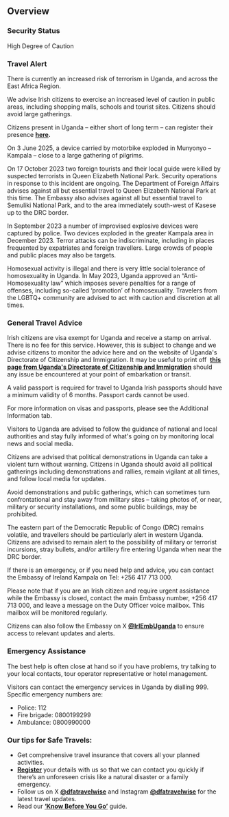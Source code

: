 ## Overview

### **Security Status**

High Degree of Caution

### **Travel Alert**

There is currently an increased risk of terrorism in Uganda, and across the East Africa Region.

We advise Irish citizens to exercise an increased level of caution in public areas, including shopping malls, schools and tourist sites. Citizens should avoid large gatherings.

Citizens present in Uganda – either short of long term – can register their presence [**here**](https://citizensregistration.dfa.ie/)**.**

On 3 June 2025, a device carried by motorbike exploded in Munyonyo – Kampala – close to a large gathering of pilgrims.

On 17 October 2023 two foreign tourists and their local guide were killed by suspected terrorists in Queen Elizabeth National Park. Security operations in response to this incident are ongoing. The Department of Foreign Affairs advises against all but essential travel to Queen Elizabeth National Park at this time. The Embassy also advises against all but essential travel to Semuliki National Park, and to the area immediately south-west of Kasese up to the DRC border.

In September 2023 a number of improvised explosive devices were captured by police. Two devices exploded in the greater Kampala area in December 2023. Terror attacks can be indiscriminate, including in places frequented by expatriates and foreign travellers. Large crowds of people and public places may also be targets.

Homosexual activity is illegal and there is very little social tolerance of homosexuality in Uganda. In May 2023, Uganda approved an “Anti-Homosexuality law” which imposes severe penalties for a range of offenses, including so-called ‘promotion’ of homosexuality. Travelers from the LGBTQ+ community are advised to act with caution and discretion at all times.

### **General Travel Advice**

Irish citizens are visa exempt for Uganda and receive a stamp on arrival. There is no fee for this service. However, this is subject to change and we advise citizens to monitor the advice here and on the website of Uganda's Directorate of Citizenship and Immigration. It may be useful to print off  [**this page from Uganda's Directorate of Citizenship and Immigration**](https://immigration.go.ug/index.php/services/visa-exempt-countries) should any issue be encountered at your point of embarkation or transit.

A valid passport is required for travel to Uganda Irish passports should have a minimum validity of 6 months. Passport cards cannot be used.

For more information on visas and passports, please see the Additional Information tab.

Visitors to Uganda are advised to follow the guidance of national and local authorities and stay fully informed of what's going on by monitoring local news and social media.

Citizens are advised that political demonstrations in Uganda can take a violent turn without warning. Citizens in Uganda should avoid all political gatherings including demonstrations and rallies, remain vigilant at all times, and follow local media for updates.

Avoid demonstrations and public gatherings, which can sometimes turn confrontational and stay away from military sites – taking photos of, or near, military or security installations, and some public buildings, may be prohibited.

The eastern part of the Democratic Republic of Congo (DRC) remains volatile, and travellers should be particularly alert in western Uganda. Citizens are advised to remain alert to the possibility of military or terrorist incursions, stray bullets, and/or artillery fire entering Uganda when near the DRC border.

If there is an emergency, or if you need help and advice, you can contact the Embassy of Ireland Kampala on Tel: +256 417 713 000.

Please note that if you are an Irish citizen and require urgent assistance while the Embassy is closed, contact the main Embassy number, +256 417 713 000, and leave a message on the Duty Officer voice mailbox. This mailbox will be monitored regularly.

Citizens can also follow the Embassy on X [**@IrlEmbUganda**](https://twitter.com/irlembuganda) to ensure access to relevant updates and alerts.

### **Emergency Assistance**

The best help is often close at hand so if you have problems, try talking to your local contacts, tour operator representative or hotel management.

Visitors can contact the emergency services in Uganda by dialling 999. Specific emergency numbers are:

* Police: 112
* Fire brigade: 0800199299
* Ambulance: 0800990000

### **Our tips for Safe Travels:**

* Get comprehensive travel insurance that covers all your planned activities.
* [**Register**](/en/dfa/overseas-travel/citizens-registration/) your details with us so that we can contact you quickly if there’s an unforeseen crisis like a natural disaster or a family emergency.
* Follow us on X [**@dfatravelwise**](https://www.twitter.com/DFATravelWise) and Instagram [**@dfatravelwise**](https://www.instagram.com/dfatravelwise/) for the latest travel updates.
* Read our [**‘Know Before You Go’**](/en/dfa/overseas-travel/know-before-you-go/) guide.